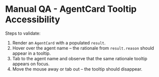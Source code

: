 # Manual QA - AgentCard Tooltip Accessibility

Steps to validate:
1. Render an `AgentCard` with a populated `result`.
2. Hover over the agent name – the rationale from `result.reason` should appear in a tooltip.
3. Tab to the agent name and observe that the same rationale tooltip appears on focus.
4. Move the mouse away or tab out – the tooltip should disappear.

